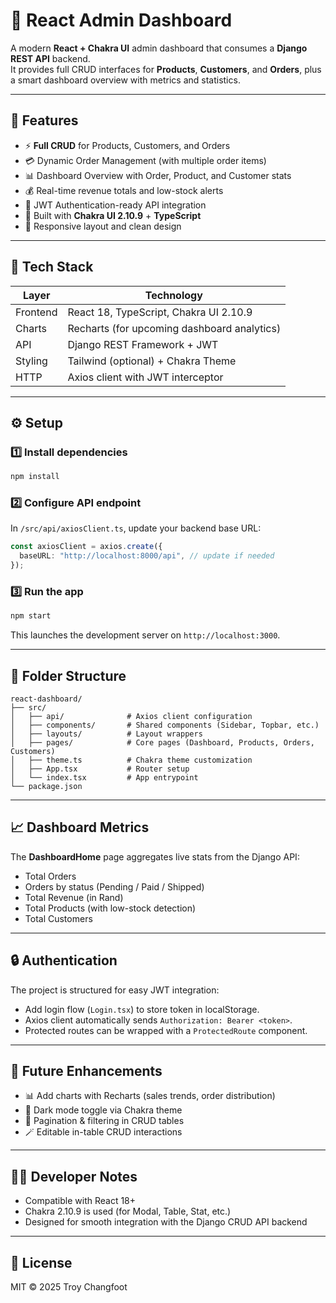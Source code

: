 
# 🧭 React Admin Dashboard

A modern **React + Chakra UI** admin dashboard that consumes a **Django REST API** backend.  
It provides full CRUD interfaces for **Products**, **Customers**, and **Orders**, plus a smart dashboard overview with metrics and statistics.

---

## 🚀 Features

- ⚡ **Full CRUD** for Products, Customers, and Orders  
- 💳 Dynamic Order Management (with multiple order items)  
- 📊 Dashboard Overview with Order, Product, and Customer stats  
- 💰 Real-time revenue totals and low-stock alerts  
- 🔐 JWT Authentication-ready API integration  
- 🎨 Built with **Chakra UI 2.10.9** + **TypeScript**  
- 📱 Responsive layout and clean design  

---

## 🧱 Tech Stack

| Layer | Technology |
|-------|-------------|
| Frontend | React 18, TypeScript, Chakra UI 2.10.9 |
| Charts | Recharts (for upcoming dashboard analytics) |
| API | Django REST Framework + JWT |
| Styling | Tailwind (optional) + Chakra Theme |
| HTTP | Axios client with JWT interceptor |

---

## ⚙️ Setup

### 1️⃣ Install dependencies

```bash
npm install
```

### 2️⃣ Configure API endpoint

In `/src/api/axiosClient.ts`, update your backend base URL:
```ts
const axiosClient = axios.create({
  baseURL: "http://localhost:8000/api", // update if needed
});
```

### 3️⃣ Run the app

```bash
npm start
```

This launches the development server on `http://localhost:3000`.

---

## 📂 Folder Structure

```
react-dashboard/
├── src/
│   ├── api/              # Axios client configuration
│   ├── components/       # Shared components (Sidebar, Topbar, etc.)
│   ├── layouts/          # Layout wrappers
│   ├── pages/            # Core pages (Dashboard, Products, Orders, Customers)
│   ├── theme.ts          # Chakra theme customization
│   ├── App.tsx           # Router setup
│   └── index.tsx         # App entrypoint
└── package.json
```

---

## 📈 Dashboard Metrics

The **DashboardHome** page aggregates live stats from the Django API:
- Total Orders
- Orders by status (Pending / Paid / Shipped)
- Total Revenue (in Rand)
- Total Products (with low-stock detection)
- Total Customers

---

## 🔒 Authentication

The project is structured for easy JWT integration:
- Add login flow (`Login.tsx`) to store token in localStorage.
- Axios client automatically sends `Authorization: Bearer <token>`.
- Protected routes can be wrapped with a `ProtectedRoute` component.

---

## 🧩 Future Enhancements

- 📊 Add charts with Recharts (sales trends, order distribution)
- 🌈 Dark mode toggle via Chakra theme
- 🧠 Pagination & filtering in CRUD tables
- 🪄 Editable in-table CRUD interactions

---

## 🧑‍💻 Developer Notes

- Compatible with React 18+
- Chakra 2.10.9 is used (for Modal, Table, Stat, etc.)
- Designed for smooth integration with the Django CRUD API backend

---

## 🪪 License

MIT © 2025 Troy Changfoot
